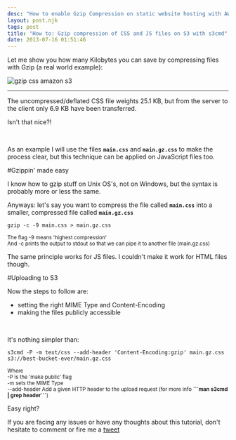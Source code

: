 ```yaml
---
desc: "How to enable Gzip Compression on static website hosting with AWS Amazon S3. Serve compressed files, CSS and JavaScript"
layout: post.njk
tags: post
title: "How to: Gzip compression of CSS and JS files on S3 with s3cmd"
date: 2013-07-16 01:51:46
---
```



Let me show you how many Kilobytes you can save by compressing files with Gzip (a real world example):

<img src="https://s3-eu-west-1.amazonaws.com/cf.img/posts/2013/07/gzipCSS.png" alt="gzip css amazon s3" class="centered boxs"/>

_________

The uncompressed/deflated CSS file weights 25.1 KB, but from the server to the client only 6.9 KB have been transferred.

Isn't that nice?!

<br/>

As an example I will use the files <b>```main.css```</b> and <b>```main.gz.css```</b> to make the process clear, but this technique can be applied on JavaScript files too.

#Gzippin' made easy

I know how to gzip stuff on Unix OS's, not on Windows, but the syntax is probably more or less the same.

Anyways: let's say you want to compress the file called <b>```main.css```</b> into a smaller, compressed file called <b>```main.gz.css```</b>

```
gzip -c -9 main.css > main.gz.css
```

<small>
	The flag -9 means 'highest compression'
	<br/>
	And -c prints the output to stdout so that we can pipe it to another file (main.gz.css)
</small>

The same principle works for JS files. I couldn't make it work for HTML files though.

#Uploading to S3

Now the steps to follow are:

* setting the right MIME Type and Content-Encoding
* making the files publicly accessible

<br/>

It's nothing simpler than:

```
s3cmd -P -m text/css --add-header 'Content-Encoding:gzip' main.gz.css s3://best-bucket-ever/main.gz.css
```

<small>
	Where
	<br/>
	-P is the 'make public' flag
	<br/>
	-m sets the MIME Type
	<br/>
	--add-header Add a given HTTP header to the upload request (for more info <b>```man s3cmd | grep header```</b>)
</small>


<br/>

Easy right?

If you are facing any issues or have any thoughts about this tutorial, don't hesitate to comment or fire me a [tweet](https://twitter.com/intent/user?screen_name=christian_fei)
